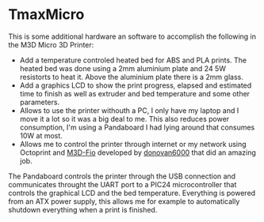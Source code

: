 # TmaxMicro
This is some additional hardware an software to accomplish the following in the M3D Micro 3D Printer:

  * Add a temperature controled heated bed for ABS and PLA prints. The heated bed was done using a 2mm aluminium plate and 24 5W resistorts to heat it. Above the aluminium plate there is a 2mm glass.
  * Add a graphics LCD to show the print progress, elapsed and estimated time to finish as well as extruder and bed temperature and some other parameters.
  * Allows to use the printer withouth a PC, I only have my laptop and I move it a lot so it was a big deal to me. This also reduces power consumption, I'm using a Pandaboard I had lying around that consumes 10W at most.
  * Allows me to control the printer through internet or my network using Octoprint and [M3D-Fio](https://github.com/donovan6000/M3D-Fio) developed by [donovan6000](https://github.com/donovan6000) that did an amazing job.
  
The Pandaboard controls the printer through the USB connection and communicates throught the UART port to a PIC24 microcontroller that controls the graphical LCD and the bed temperature. Everything is powered from an ATX power supply, this allows me for example to automatically shutdown everything when a print is finished.
  
